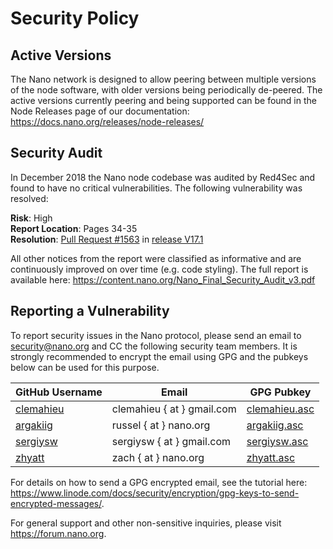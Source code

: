 # Security Policy

## Active Versions

The Nano network is designed to allow peering between multiple versions of the node software, with older versions being periodically de-peered. The active versions currently peering and being supported can be found in the Node Releases page of our documentation: https://docs.nano.org/releases/node-releases/

## Security Audit

In December 2018 the Nano node codebase was audited by Red4Sec and found to have no critical vulnerabilities. The following vulnerability was resolved:

**Risk**: High  
**Report Location**: Pages 34-35  
**Resolution**: [Pull Request #1563](https://github.com/nanocurrency/nano-node/pull/1563) in [release V17.1](https://github.com/nanocurrency/nano-node/releases/tag/V17.1)  

All other notices from the report were classified as informative and are continuously improved on over time (e.g. code styling). The full report is available here: https://content.nano.org/Nano_Final_Security_Audit_v3.pdf

## Reporting a Vulnerability

To report security issues in the Nano protocol, please send an email to security@nano.org and CC the following security team members. It is strongly recommended to encrypt the email using GPG and the pubkeys below can be used for this purpose.

| GitHub Username | Email | GPG Pubkey |
|-----------------------|--------|-----------------|
| [clemahieu](https://github.com/clemahieu) | clemahieu { at } gmail.com | [clemahieu.asc](https://github.com/nanocurrency/nano-node/blob/develop/etc/gpg/clemahieu.asc) |
| [argakiig](https://github.com/argakiig) | russel { at } nano.org | [argakiig.asc](https://github.com/nanocurrency/nano-node/blob/develop/etc/gpg/argakiig.asc) |
| [sergiysw](https://github.com/sergiysw) | sergiysw { at } gmail.com | [sergiysw.asc](https://github.com/nanocurrency/nano-node/blob/develop/etc/gpg/sergiysw.asc) |
| [zhyatt](https://github.com/zhyatt) | zach { at } nano.org | [zhyatt.asc](https://github.com/nanocurrency/nano-node/blob/develop/etc/gpg/zhyatt.asc) |

For details on how to send a GPG encrypted email, see the tutorial here: https://www.linode.com/docs/security/encryption/gpg-keys-to-send-encrypted-messages/.

For general support and other non-sensitive inquiries, please visit https://forum.nano.org.
